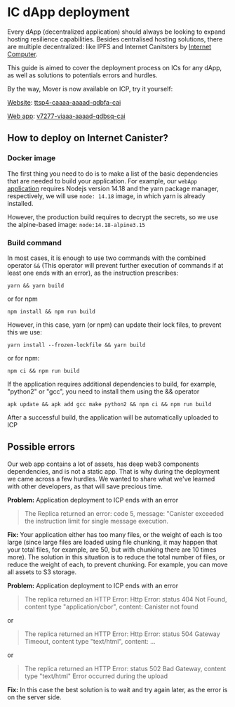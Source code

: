 # IC dApp deployment
Every dApp (decentralized application) should always be looking to expand hosting resilience capabilities. Besides centralised hosting solutions, there are multiple decentralized: like IPFS and Internet Canitsters by [Internet Computer](https://internetcomputer.org).

This guide is aimed to cover the deployment process on ICs for any dApp, as well as solutions to potentials errors and hurdles.

By the way, Mover is now available on ICP, try it yourself:

[Website](https://ttsp4-caaaa-aaaad-qdbfa-cai.ic.fleek.co): [ttsp4-caaaa-aaaad-qdbfa-cai](https://k7gat-daaaa-aaaae-qaahq-cai.ic0.app/canister/ttsp4-caaaa-aaaad-qdbfa-cai)

[Web app](https://v7277-viaaa-aaaad-qdbsq-cai.ic.fleek.co/): [v7277-viaaa-aaaad-qdbsq-cai](https://k7gat-daaaa-aaaae-qaahq-cai.ic0.app/canister/v7277-viaaa-aaaad-qdbsq-cai)

## How to deploy on Internet Canister?

### Docker image
The first thing you need to do is to make a list of the basic dependencies that are needed to build your application. For example, our `webApp` [application](https://github.com/viaMover/web-app) requires Nodejs version 14.18 and the yarn package manager, respectively, we will use `node: 14.18` image, in which yarn is already installed.

However, the production build requires to decrypt the secrets, so we use the alpine-based image: `node:14.18-alpine3.15`

### Build command

In most cases, it is enough to use two commands with the combined operator `&&` (This operator will prevent further execution of commands if at least one ends with an error), as the instruction prescribes:

    yarn && yarn build

or for npm

    npm install && npm run build

However, in this case, yarn (or npm) can update their lock files, to prevent this we use:

    yarn install --frozen-lockfile && yarn build

or for npm:

    npm ci && npm run build

If the application requires additional dependencies to build, for example, "python2" or "gcc", you need to install them using the && operator

    apk update && apk add gcc make python2 && npm ci && npm run build

After a successful build, the application will be automatically uploaded to ICP

## Possible errors
Our web app contains a lot of assets, has deep web3 components dependencies, and is not a static app. That is why during the deployment we came across a few hurdles. We wanted to share what we've learned with other developers, as that will save precious time.


**Problem:** Application deployment to ICP ends with an error

> The Replica returned an error: code 5, message: "Canister <ID> exceeded the instruction limit for
> single message execution.

**Fix:** Your application either has too many files, or the weight of each is too large (since large files are loaded using file chunking, it may happen that your total files, for example, are 50, but with chunking there are 10 times more).  The solution in this situation is to reduce the total number of files, or reduce the weight of each, to prevent chunking. For example, you can move all assets to S3 storage.


**Problem:** Application deployment to ICP ends with an error

> The replica returned an HTTP Error: Http Error: status 404 Not Found, content type "application/cbor", content: Canister <ID> not found

or
> The replica returned an HTTP Error: Http Error: status 504 Gateway Timeout, content type "text/html", content: ...

or

> The replica returned an HTTP Error: status 502 Bad Gateway, content type "text/html" Error occurred during the upload

**Fix:** In this case the best solution is to wait and try again later, as the error is on the server side.
